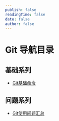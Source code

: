 ```yaml
---
publish: false
readingTime: false
date: false
author: false
---
```

# Git 导航目录

## 基础系列
* [Git基础命令](./git-basic-instructions.md)
## 问题系列
* [Git使用问题汇总](./git-usage-issues.md)

